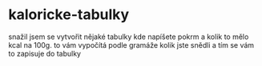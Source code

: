 # kaloricke-tabulky

snažil jsem se vytvořit nějaké tabulky kde napíšete pokrm a kolik to mělo kcal na 100g. to vám vypočítá podle gramáže kolik jste snědli a tím se vám to zapisuje do tabulky 

